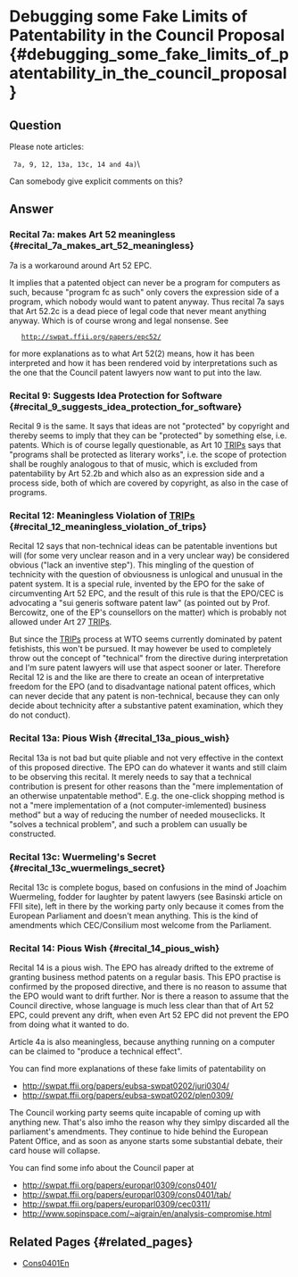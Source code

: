 # Debugging some Fake Limits of Patentability in the Council Proposal {#debugging_some_fake_limits_of_patentability_in_the_council_proposal}

## Question

Please note articles:

` 7a, 9, 12, 13a, 13c, 14 and 4a)`\

Can somebody give explicit comments on this?

## Answer

### Recital 7a: makes Art 52 meaningless {#recital_7a_makes_art_52_meaningless}

7a is a workaround around Art 52 EPC.

It implies that a patented object can never be a program for computers
as such, because \"program fc as such\" only covers the expression side
of a program, which nobody would want to patent anyway. Thus recital 7a
says that Art 52.2c is a dead piece of legal code that never meant
anything anyway. Which is of course wrong and legal nonsense. See

`   `[`http://swpat.ffii.org/papers/epc52/`](http://swpat.ffii.org/papers/epc52/)

for more explanations as to what Art 52(2) means, how it has been
interpreted and how it has been rendered void by interpretations such as
the one that the Council patent lawyers now want to put into the law.

### Recital 9: Suggests Idea Protection for Software {#recital_9_suggests_idea_protection_for_software}

Recital 9 is the same. It says that ideas are not \"protected\" by
copyright and thereby seems to imply that they can be \"protected\" by
something else, i.e. patents. Which is of course legally questionable,
as Art 10 [TRIPs](TRIPs "wikilink") says that \"programs shall be
protected as literary works\", i.e. the scope of protection shall be
roughly analogous to that of music, which is excluded from patentability
by Art 52.2b and which also as an expression side and a process side,
both of which are covered by copyright, as also in the case of programs.

### Recital 12: Meaningless Violation of [TRIPs](TRIPs "wikilink") {#recital_12_meaningless_violation_of_trips}

Recital 12 says that non-technical ideas can be patentable inventions
but will (for some very unclear reason and in a very unclear way) be
considered obvious (\"lack an inventive step\"). This mingling of the
question of technicity with the question of obviousness is unlogical and
unusual in the patent system. It is a special rule, invented by the EPO
for the sake of circumventing Art 52 EPC, and the result of this rule is
that the EPO/CEC is advocating a \"sui generis software patent law\" (as
pointed out by Prof. Bercowitz, one of the EP\'s counsellors on the
matter) which is probably not allowed under Art 27
[TRIPs](TRIPs "wikilink").

But since the [TRIPs](TRIPs "wikilink") process at WTO seems currently
dominated by patent fetishists, this won\'t be pursued. It may however
be used to completely throw out the concept of \"technical\" from the
directive during interpretation and I\'m sure patent lawyers will use
that aspect sooner or later. Therefore Recital 12 is and the like are
there to create an ocean of interpretative freedom for the EPO (and to
disadvantage national patent offices, which can never decide that any
patent is non-technical, because they can only decide about technicity
after a substantive patent examination, which they do not conduct).

### Recital 13a: Pious Wish {#recital_13a_pious_wish}

Recital 13a is not bad but quite pliable and not very effective in the
context of this proposed directive. The EPO can do whatever it wants and
still claim to be observing this recital. It merely needs to say that a
technical contribution is present for other reasons than the \"mere
implementation of an otherwise unpatentable method\". E.g. the one-click
shopping method is not a \"mere implementation of a (not
computer-imlemented) business method\" but a way of reducing the number
of needed mouseclicks. It \"solves a technical problem\", and such a
problem can usually be constructed.

### Recital 13c: Wuermeling\'s Secret {#recital_13c_wuermelings_secret}

Recital 13c is complete bogus, based on confusions in the mind of
Joachim Wuermeling, fodder for laughter by patent lawyers (see Basinski
article on FFII site), left in there by the working party only because
it comes from the European Parliament and doesn\'t mean anything. This
is the kind of amendments which CEC/Consilium most welcome from the
Parliament.

### Recital 14: Pious Wish {#recital_14_pious_wish}

Recital 14 is a pious wish. The EPO has already drifted to the extreme
of granting business method patents on a regular basis. This EPO
practise is confirmed by the proposed directive, and there is no reason
to assume that the EPO would want to drift further. Nor is there a
reason to assume that the Council directive, whose language is much less
clear than that of Art 52 EPC, could prevent any drift, when even Art 52
EPC did not prevent the EPO from doing what it wanted to do.

Article 4a is also meaningless, because anything running on a computer
can be claimed to \"produce a technical effect\".

You can find more explanations of these fake limits of patentability on

-   <http://swpat.ffii.org/papers/eubsa-swpat0202/juri0304/>
-   <http://swpat.ffii.org/papers/eubsa-swpat0202/plen0309/>

The Council working party seems quite incapable of coming up with
anything new. That\'s also imho the reason why they simlpy discarded all
the parliament\'s amendments. They continue to hide behind the European
Patent Office, and as soon as anyone starts some substantial debate,
their card house will collapse.

You can find some info about the Council paper at

-   <http://swpat.ffii.org/papers/europarl0309/cons0401/>
-   <http://swpat.ffii.org/papers/europarl0309/cons0401/tab/>
-   <http://swpat.ffii.org/papers/europarl0309/cec0311/>
-   <http://www.sopinspace.com/~aigrain/en/analysis-compromise.html>

## Related Pages {#related_pages}

-   [Cons0401En](Cons0401En "wikilink")
